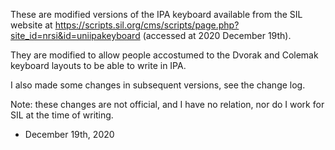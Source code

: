 These are modified versions of the IPA keyboard available from the SIL website at https://scripts.sil.org/cms/scripts/page.php?site_id=nrsi&id=uniipakeyboard (accessed at 2020 December 19th). 

They are modified to allow people accostumed to the Dvorak and Colemak keyboard layouts to be able to write in IPA.

I also made some changes in subsequent versions, see the change log.

Note: these changes are not official, and I have no relation, nor do I work for SIL at the time of writing.

- December 19th, 2020